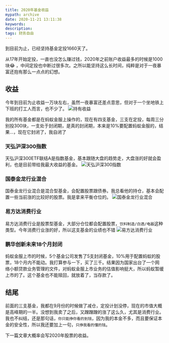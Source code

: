 ```yaml
---
title: 2020年基金收益
mypath: archive
date: 2020-11-21 13:11:38
keywords:
description:
tags: 财务自由
---
```


到目前为止，已经坚持基金定投1660天了。

从17年开始定投，一直也没怎么赚过钱，2020年之前账户收益最多的时候是1000块😂 ，中间定投也中断过很多次。之所以能坚持这么长时间，纯粹是对于一夜暴富还抱有那么一点点的幻想。

<!-- more -->

## 收益
今年到目前为止收益一万块左右，虽然一夜暴富还差点意思，但对于一个坐地铁上下班的打工人而言，也不少了。
![持有收益](WechatIMG553.jpeg)

我的所有基金都是在蚂蚁金服上操作的，现在有四支基金，三支在定投，每周三分别投300块，一支处于封闭期，是真的封闭期，本来是10%要配置蚂蚁金服的，结果...，现在它封闭了，我自闭了

### 天弘沪深300指数

天弘沪深300ETF联结A是指数基金，基本跟随大盘的趋势走，大盘涨的好就会盈利，也是目前带给我最大收益的基金。
![天弘沪深300指数](WechatIMG548.jpeg)


### 国泰金龙行业混合
国泰金龙行业混合是混合型基金，会配置股票跟债券。我总看他的持仓，基本会配置一些当前涨的比较好的股票。我是拿来平衡仓位的。
![国泰金龙行业混合](WechatIMG554.jpeg)

### 易方达消费行业
易方达消费行业是股票型基金，大部分仓位都会配置股票，`饮料制造/白酒/电器`这种类型。今年消费行业涨的好，所以这支基金的业绩也不错
![易方达消费行业](WechatIMG551.jpeg)


### 鹏华创新未来18个月封闭
蚂蚁金服上市的时候，5个基金公司发售了5支封闭基金，10%用于配置蚂蚁的股票，18个月内不能动。我打算参与一下，买了三千。结果因为国家出台了一个网络小额贷款业务管理的文件，对蚂蚁金服上市业务的估值影响挺大，所以蚂蚁暂缓上市的了。这个基金也不能赎回，就放着了，当存款了。

## 结尾
前面的三支基金，我都在9月份的时候做了减仓，定投计划没停，现在的市值大概是高峰期的一半。没想到我卖了之后，又蹭蹭蹭的涨了这么久，尤其是消费行业。我也不纠结，还是那句话，`你只能挣你看的到钱`，因为我的本金不多，而且要保证本金的安全性，所以我还要加上一句，`只挣我看的懂的钱`。

下一篇文章大概率会写2020年股票的收益。
